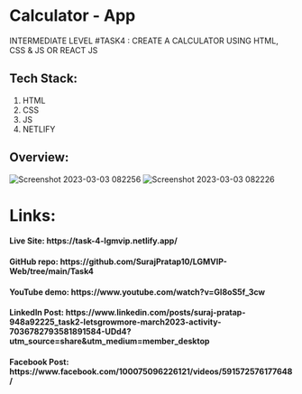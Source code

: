 # Calculator - App

INTERMEDIATE LEVEL #TASK4 : CREATE A CALCULATOR USING HTML, CSS & JS OR REACT JS

## Tech Stack:
1) HTML
2) CSS
3) JS
4) NETLIFY

## Overview:

![Screenshot 2023-03-03 082256](https://user-images.githubusercontent.com/92919173/222619532-7519c8d8-d08c-4ff1-8c98-a58186587b7c.jpg)
![Screenshot 2023-03-03 082226](https://user-images.githubusercontent.com/92919173/222619539-e8f6b617-1a1f-461b-ba5c-87d99870bceb.jpg)


<h1> Links:
<h4>Live Site: https://task-4-lgmvip.netlify.app/
<h4>GitHub repo: https://github.com/SurajPratap10/LGMVIP-Web/tree/main/Task4
<h4>YouTube demo: https://www.youtube.com/watch?v=GI8oS5f_3cw
<h4>LinkedIn Post: https://www.linkedin.com/posts/suraj-pratap-948a92225_task2-letsgrowmore-march2023-activity-7036782793581891584-UDd4?utm_source=share&utm_medium=member_desktop
<h4>Facebook Post: https://www.facebook.com/100075096226121/videos/591572576177648/
